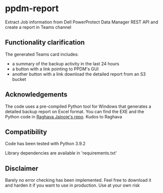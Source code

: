 # ppdm-report
Extract Job information from Dell PowerProtect Data Manager REST API and create a report in Teams channel
## Functionality clarification
The generated Teams card includes:
- a summary of the backup activity in the last 24 hours
- a button with a link pointing to PPDM's GUI
- another button with a link download the detailed report from an S3 bucket

## Acknowledgements
The code uses a pre-compiled Python tool for Windows that generates a detailed backup report on Excel format. You can find the EXE and the Python code in [Raghava Jainoje's repo](https://github.com/rjainoje). Kudos to Raghava

## Compatibility
Code has been tested with Python 3.9.2

Library dependencies are available in 'requirements.txt'
## Disclaimer
Barely no error checking has been implemented. Feel free to download it and harden it if you want to use in production. Use at your own risk
